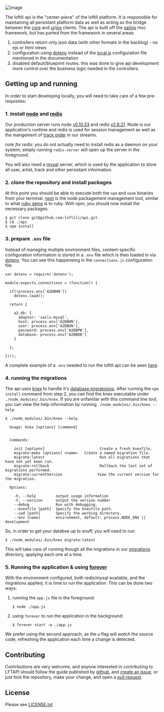 ![image](https://cloud.githubusercontent.com/assets/1545348/9281373/9adebb96-4292-11e5-8883-2089f1beb23c.png)

The loftili api is the "center-piece" of the loftili platform. It is responsible for maintaining all persistant platform data as well as acting as the bridge between the [core](https://github.com/loftili/core) and [ui](https://github.com/loftili/ui)/[ios](https://github.com/loftili/ios) clients. The api is built off the [sailsjs](https://sailsjs.org) mvc framework, but has parted from the framework in several areas:

1. controllers return only json data (with other formats in the backlog) - no ejs or html views
2. configuration using [dotenv](https://www.npmjs.com/package/dotenv) instead of the [local.js](http://sailsjs.org/documentation/concepts/configuration/the-local-js-file) configuration file mentioned in the documentation
3. disabled default/blueprint routes. this was done to give api development more control over the business logic needed in the controllers.
 
## Getting up and running

In order to start developing locally, you will need to take care of a few pre-requisites:

### 1. **install [node](https://nodejs.org) and [redis](http://redis.io/)**

Our production server runs node [v0.10.33](http://nodejs.org/dist/v0.10.33/node-v0.10.33.tar.gz) and redis [v2.8.21](https://github.com/antirez/redis/archive/2.8.21.tar.gz). Node is our application's runtime and redis is used for session management as well as the mangement of [track order](https://github.com/loftili/api/blob/master/api/services/StreamManager.js) in our streams.

*note for redis:* you do not actually need to install redis as a daemon on your system; simply running `redis-server` will open up the server in the foreground.

You will also need a [mysql](http://dev.mysql.com/downloads/mysql/) server, which is used by the application to store all user, artist, track and other persistant information.

### 2. clone the repository and install packages

At this point you should be able to execute both the `npm` and `node` binaries from your terminal. [npm](http://npmjs.com) is the node packagement management tool, similar to what [ruby gems](https://rubygems.org/) is to ruby. With npm, you should now install the necessary packages:

```
$ git clone git@github.com:loftili/api.git
$ cd ./api
$ npm install
```

### 3. prepare `.env` file

Instead of managing multiple environment files, context-specific configuration information is stored in a `.env` file which is then loaded in via [dotenv](https://www.npmjs.com/package/dotenv). You can see this happeneing in the `connections.js` configuration file:

```
var dotenv = require('dotenv');

module.exports.connections = (function() {

  if(!process.env['A2DBHN'])
    dotenv.load();

  return {

    a2_db: {
      adapter: 'sails-mysql',
      host: process.env['A2DBHN'],
      user: process.env['A2DBUN'],
      password: process.env['A2DBPW'],
      database: process.env['A2DBDB']
    }

  };

})();
```

A complete example of a `.env` needed to run the loftili api can be seen [here](https://gist.github.com/dadleyy/67a19c9927b53899aebb).

### 4. running the migrations

The api uses [knex](http://knexjs.org/) to handle it's [database migratoions](https://en.wikipedia.org/wiki/Schema_migration). After running the `npm install` command from step 2, you can find the knex executable under `./node_modules/.bin/knex`. If you are unfamilar with this command line tool, you can view the help information by running `./node_modules/.bin/knex --help`:

```
$ ./node_modules/.bin/knex --help

  Usage: knex [options] [command]


  Commands:

    init [options]                         Create a fresh knexfile.
    migrate:make [options] <name>   Create a named migration file.
    migrate:latest                         Run all migrations that have not yet been run.
    migrate:rollback                       Rollback the last set of migrations performed.
    migrate:currentVersion                View the current version for the migration.

  Options:

    -h, --help         output usage information
    -V, --version      output the version number
    --debug            Run with debugging.
    --knexfile [path]  Specify the knexfile path.
    --cwd [path]       Specify the working directory.
    --env [name]       environment, default: process.NODE_ENV || development

```
So, in order to get your databse up to snuff, you will need to run:

```
$ ./node_modules/.bin/knex migrate:latest
```

This will take care of running though all the migrations in our [migrations](https://github.com/loftili/api/tree/master/migrations) directory, applying each one at a time.

### 5. Running the application & using [forever](https://github.com/foreverjs/forever)

With the environment configured, both redis/mysql available, and the migrations applied, it is time to run the application. This can be done two ways:

1. running the `app.js` file in the foreground:
    ```
    $ node ./app.js
    ```
2. using `forever` to run the application in the background:
    ```
    $ forever start -w ./app.js
    ```

We prefer using the second approach, as the `w` flag will *watch* the source code, refreshing the application each time a change is detected.


## Contributing

Contributions are very welcome, and anyone interested in contributing to LFTAPI should follow the guide published by [github](https://guides.github.com/activities/contributing-to-open-source/), and [create an issue](https://github.com/loftili/api/issues), or just fork the repository, make your change, and open a [pull request](https://github.com/loftili/api/pulls).


## License

Please see [LICENSE.txt](https://github.com/loftili/api/blob/master/LICENSE.txt)
